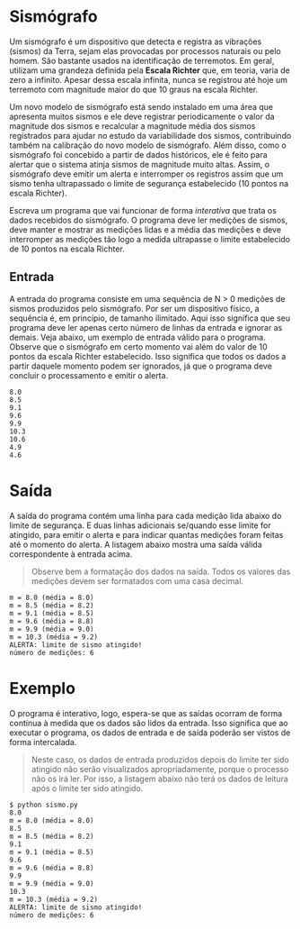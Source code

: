 # Sismógrafo

Um sismógrafo é um dispositivo que detecta e registra as vibrações
(sismos) da Terra, sejam elas provocadas por processos naturais ou
pelo homem. São bastante usados na identificação de terremotos.
Em geral, utilizam uma grandeza definida pela **Escala Richter**
que, em teoria, varia de zero a infinito. Apesar dessa escala
infinita, nunca se registrou até hoje um terremoto com magnitude
maior do que 10 graus na escala Richter.

Um novo modelo de sismógrafo está sendo instalado em uma área que
apresenta muitos sismos e ele deve registrar periodicamente o
valor da magnitude dos sismos e recalcular a magnitude média dos
sismos registrados para ajudar no estudo da variabilidade dos
sismos, contribuindo também na calibração do novo modelo de sismógrafo.
Além disso, como o sismógrafo foi concebido a partir de dados
históricos, ele é feito para alertar que o sistema atinja sismos de
magnitude muito altas. Assim, o sismógrafo deve emitir
um alerta e interromper os registros assim que um sismo tenha
ultrapassado o limite de segurança estabelecido (10 pontos na
escala Richter).

Escreva um programa que vai funcionar de forma  _interativa_ que trata
os dados recebidos do sismógrafo. O programa deve ler medições
de sismos, deve manter e mostrar as medições lidas e a média
das medições e deve interromper as medições tão logo a medida
ultrapasse o limite estabelecido de 10 pontos na escala Richter.

## Entrada

A entrada do programa consiste em uma sequência de N > 0
medições de sismos produzidos pelo sismógrafo. Por ser um dispositivo
físico, a sequência é, em princípio, de tamanho ilimitado. Aqui
isso significa que seu programa deve ler apenas certo número de
linhas da entrada e ignorar as demais. Veja abaixo, um exemplo de
entrada válido para o programa. Observe que o sismógrafo em certo
momento vai além do valor de 10 pontos da escala Richter  estabelecido.
Isso significa que todos os dados a partir daquele momento podem ser
ignorados, já que o programa deve concluir o processamento e emitir o
alerta.

```
8.0
8.5
9.1
9.6
9.9
10.3
10.6
4.9
4.6
```

# Saída

A saída do programa contém uma linha para cada medição lida
abaixo do limite de segurança. E duas linhas adicionais se/quando
esse limite for atingido, para emitir o alerta e para indicar
quantas medições foram feitas até o momento do alerta. A listagem
abaixo mostra uma saída válida correspondente à entrada acima.

> Observe bem a formatação dos dados na saída. Todos os valores
> das medições devem ser formatados com uma casa decimal.

```
m = 8.0 (média = 8.0)
m = 8.5 (média = 8.2)
m = 9.1 (média = 8.5)
m = 9.6 (média = 8.8)
m = 9.9 (média = 9.0)
m = 10.3 (média = 9.2)
ALERTA: limite de sismo atingido!
número de medições: 6
```

# Exemplo

O programa é interativo, logo, espera-se que as saídas ocorram
de forma contínua à medida que os dados são lidos da entrada.
Isso significa que ao executar o programa, os dados de entrada e
de saída poderão ser vistos de forma intercalada.

> Neste caso, os dados de entrada produzidos depois do limite ter
> sido atingido não serão visualizados apropriadamente, porque o
> processo não os irá ler. Por isso, a listagem abaixo não terá
> os dados de leitura após o limite ter sido atingido.

```
$ python sismo.py
8.0
m = 8.0 (média = 8.0)
8.5
m = 8.5 (média = 8.2)
9.1
m = 9.1 (média = 8.5)
9.6
m = 9.6 (média = 8.8)
9.9
m = 9.9 (média = 9.0)
10.3
m = 10.3 (média = 9.2)
ALERTA: limite de sismo atingido!
número de medições: 6
```




